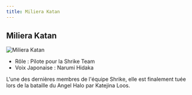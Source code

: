 ```yaml
---
title: Miliera Katan
---
```


Miliera Katan
-------------


![Miliera Katan](/images/stories/saga/vgundam/persos/miliera-katan.png)
* Rôle : Pilote pour la Shrike Team
* Voix Japonaise : Narumi Hidaka


L'une des dernières membres de l'équipe Shrike, elle est finalement tuée lors de la bataille du Angel Halo par Katejina Loos. 



